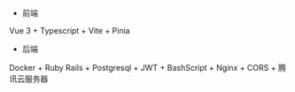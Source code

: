 - 前端

Vue 3 + Typescript + Vite + Pinia

- 后端

Docker + Ruby Rails + Postgresql + JWT + BashScript + Nginx + CORS + 腾讯云服务器
